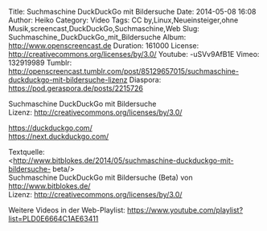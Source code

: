 Title: Suchmaschine DuckDuckGo mit Bildersuche
Date: 2014-05-08 16:08
Author: Heiko
Category: Video
Tags: CC by,Linux,Neueinsteiger,ohne Musik,screencast,DuckDuckGo,Suchmaschine,Web
Slug: Suchmaschine_DuckDuckGo_mit_Bildersuche
Album: http://www.openscreencast.de
Duration: 161000
License: http://creativecommons.org/licenses/by/3.0/
Youtube: -uSVv9AfB1E
Vimeo: 132919989
Tumblr: http://openscreencast.tumblr.com/post/85129657015/suchmaschine-duckduckgo-mit-bildersuche-lizenz
Diaspora: https://pod.geraspora.de/posts/2215726

Suchmaschine DuckDuckGo mit Bildersuche  
Lizenz: <http://creativecommons.org/licenses/by/3.0/>  
  
<https://duckduckgo.com/>  
<https://next.duckduckgo.com/>  
  
Textquelle:  
<http://www.bitblokes.de/2014/05/suchmaschine-duckduckgo-mit-bildersuche-
beta/>  
Suchmaschine DuckDuckGo mit Bildersuche (Beta) von <http://www.bitblokes.de/>  
Lizenz: <http://creativecommons.org/licenses/by/3.0/>  
  
Weitere Videos in der Web-Playlist:
<https://www.youtube.com/playlist?list=PLD0E6664C1AE63411>  
  


